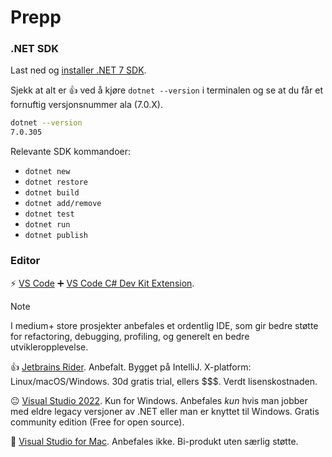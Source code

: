 # Prepp

### .NET SDK

Last ned og [installer .NET 7 SDK](https://dotnet.microsoft.com/download).

Sjekk at alt er 👍 ved å kjøre `dotnet --version` i terminalen og se at du får et fornuftig versjonsnummer ala (7.0.X).

```bash
dotnet --version
7.0.305
```

Relevante SDK kommandoer:

- `dotnet new`
- `dotnet restore`
- `dotnet build`
- `dotnet add/remove`
- `dotnet test`
- `dotnet run`
- `dotnet publish`

### Editor

⚡️ [VS Code](https://code.visualstudio.com/Download) ➕ [VS Code C# Dev Kit Extension](https://marketplace.visualstudio.com/items?itemName=ms-dotnettools.csdevkit).

> [!NOTE]
> I medium+ store prosjekter anbefales et ordentlig IDE, som gir bedre støtte for refactoring, debugging, profiling, og generelt en bedre utvikleropplevelse.

👍 [Jetbrains Rider](https://www.jetbrains.com/rider/download/#section=mac). Anbefalt. Bygget på IntelliJ. X-platform: Linux/macOS/Windows. 30d gratis trial, ellers $$$. Verdt lisenskostnaden.

😐 [Visual Studio 2022](https://visualstudio.microsoft.com/vs/). Kun for Windows. Anbefales _kun_ hvis man jobber med eldre legacy versjoner av .NET eller man er knyttet til Windows. Gratis community edition (Free for open source).

🫠 [Visual Studio for Mac](https://visualstudio.microsoft.com/vs/mac/). Anbefales ikke. Bi-produkt uten særlig støtte.
